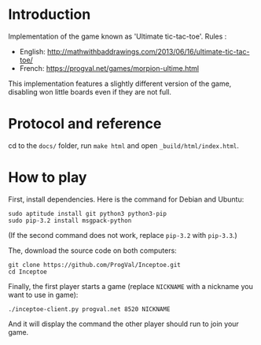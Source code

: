Introduction
============

Implementation of the game known as 'Ultimate tic-tac-toe'.
Rules :
* English: http://mathwithbaddrawings.com/2013/06/16/ultimate-tic-tac-toe/
* French: https://progval.net/games/morpion-ultime.html

This implementation features a slightly different version of the game,
disabling won little boards even if they are not full.

Protocol and reference
======================

cd to the `docs/` folder, run `make html` and open `_build/html/index.html`.

How to play
===========

First, install dependencies. Here is the command for Debian and Ubuntu:

```
sudo aptitude install git python3 python3-pip
sudo pip-3.2 install msgpack-python
```

(If the second command does not work, replace `pip-3.2` with `pip-3.3`.)

The, download the source code on both computers:

```
git clone https://github.com/ProgVal/Inceptoe.git
cd Inceptoe
```

Finally, the first player starts a game (replace `NICKNAME` with a nickname
you want to use in game):

```
./inceptoe-client.py progval.net 8520 NICKNAME
```

And it will display the command the other player should run to join
your game.
